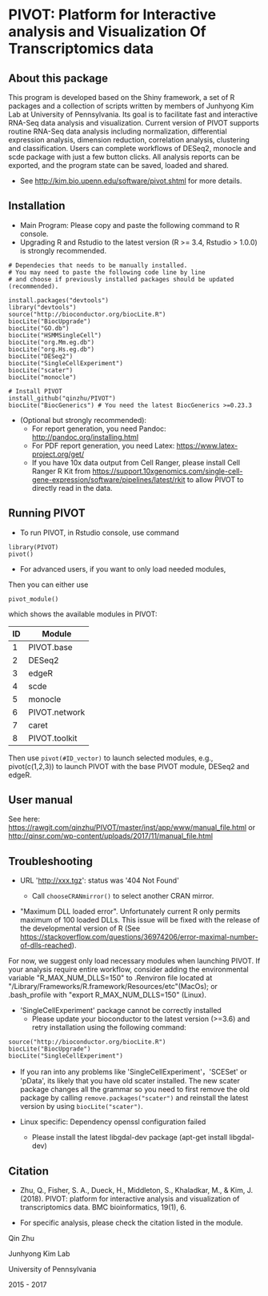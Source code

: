 # PIVOT: Platform for Interactive analysis and Visualization Of Transcriptomics data

## About this package

This program is developed based on the Shiny framework, a set of R packages and a 
collection of scripts written by members of Junhyong Kim Lab at University of Pennsylvania. 
Its goal is to facilitate fast and interactive RNA-Seq data analysis and visualization. 
Current version of PIVOT supports routine RNA-Seq data analysis including normalization, 
differential expression analysis, dimension reduction, correlation analysis, clustering and 
classification. Users can complete workflows of DESeq2, monocle and scde package with
just a few button clicks. All analysis reports can be exported, and the program state can be
saved, loaded and shared.

  * See http://kim.bio.upenn.edu/software/pivot.shtml for more details.

## Installation

  * Main Program: Please copy and paste the following command to R console. 
  * Upgrading R and Rstudio to the latest version (R >= 3.4, Rstudio > 1.0.0) is strongly recommended. 

```
# Dependecies that needs to be manually installed.
# You may need to paste the following code line by line 
# and choose if previously installed packages should be updated (recommended).

install.packages("devtools") 
library("devtools")
source("http://bioconductor.org/biocLite.R")  
biocLite("BiocUpgrade") 
biocLite("GO.db")
biocLite("HSMMSingleCell")
biocLite("org.Mm.eg.db")
biocLite("org.Hs.eg.db")
biocLite("DESeq2")
biocLite("SingleCellExperiment")
biocLite("scater")
biocLite("monocle")

# Install PIVOT
install_github("qinzhu/PIVOT")
biocLite("BiocGenerics") # You need the latest BiocGenerics >=0.23.3
```
 * (Optional but strongly recommended):
   * For report generation, you need Pandoc: http://pandoc.org/installing.html
   * For PDF report generation, you need Latex: https://www.latex-project.org/get/
   * If you have 10x data output from Cell Ranger, please install Cell Ranger R Kit from https://support.10xgenomics.com/single-cell-gene-expression/software/pipelines/latest/rkit
   to allow PIVOT to directly read in the data.

## Running PIVOT

  * To run PIVOT, in Rstudio console, use command 
```
library(PIVOT)
pivot()
```

* For advanced users, if you want to only load needed modules,

Then you can either use 
```
pivot_module()
```
which shows the available modules in PIVOT:

|ID|Module|
|---|---|
|1|PIVOT.base|
|2|DESeq2|
|3|edgeR|
|4|scde|
|5|monocle|
|6|PIVOT.network|
|7|caret|
|8|PIVOT.toolkit|

Then use `pivot(#ID_vector)` to launch selected modules, e.g., pivot(c(1,2,3)) to launch PIVOT with the base PIVOT module, DESeq2 and edgeR.

## User manual

See here: https://rawgit.com/qinzhu/PIVOT/master/inst/app/www/manual_file.html or http://qinsr.com/wp-content/uploads/2017/11/manual_file.html

## Troubleshooting

 * URL 'http://xxx.tgz': status was '404 Not Found'
   * Call `chooseCRANmirror()` to select another CRAN mirror.
   
 * "Maximum DLL loaded error". Unfortunately current R only permits maximum of 100 loaded DLLs. This issue will be fixed with the release of the developmental version of R (See https://stackoverflow.com/questions/36974206/error-maximal-number-of-dlls-reached). 
 
 For now, we suggest only load necessary modules when launching PIVOT. If your analysis require entire workflow, consider adding the environmental variable "R_MAX_NUM_DLLS=150" to .Renviron file located at "/Library/Frameworks/R.framework/Resources/etc"(MacOs); or .bash_profile with "export R_MAX_NUM_DLLS=150" (Linux). 
  
 * 'SingleCellExperiment' package cannot be correctly installed
    * Please update your bioconductor to the latest version (>=3.6) and retry installation using the following command:
 
 ```
source("http://bioconductor.org/biocLite.R")  
biocLite("BiocUpgrade") 
biocLite("SingleCellExperiment")
```
 
 * If you ran into any problems like 'SingleCellExperiment'，'SCESet' or 'pData', its likely that you have old scater installed. The new scater package changes all the grammar so you need to first remove the old package by calling `remove.packages("scater")` and reinstall the latest version by using `biocLite("scater")`.
   
 * Linux specific: Dependency openssl configuration failed
   * Please install the latest libgdal-dev package (apt-get install libgdal-dev)
   
## Citation

* Zhu, Q., Fisher, S. A., Dueck, H., Middleton, S., Khaladkar, M., & Kim, J. (2018). PIVOT: platform for interactive analysis and visualization of transcriptomics data. BMC bioinformatics, 19(1), 6.

* For specific analysis, please check the citation listed in the module.



Qin Zhu

Junhyong Kim Lab

University of Pennsylvania

2015 - 2017
